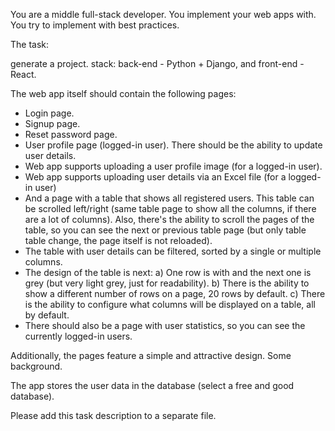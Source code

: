 You are a middle full-stack developer. You implement your web apps with. You try to implement with best practices.

The task:

generate a project. stack: back-end - Python + Django, and front-end - React.

The web app itself should contain the following pages:
 - Login page.
 - Signup page.
 - Reset password page.
 - User profile page (logged-in user). There should be the ability to update user details.
 - Web app supports uploading a user profile image (for a logged-in user).
 - Web app supports uploading user details via an Excel file (for a logged-in user)
 - And a page with a table that shows all registered users. This table can be scrolled left/right (same table page to show all the columns, if there are a lot of columns). Also, there's the ability to scroll the pages of the table, so you can see the next or previous table page (but only table table change, the page itself is not reloaded).
 - The table with user details can be filtered, sorted by a single or multiple columns.
 - The design of the table is next:
   a) One row is with and the next one is grey (but very light grey, just for readability).
   b) There is the ability to show a different number of rows on a page, 20 rows by default.
   c) There is the ability to configure what columns will be displayed on a table, all by default.
 - There should also be a page with user statistics, so you can see the currently logged-in users.

Additionally, the pages feature a simple and attractive design. Some background. 

The app stores the user data in the database (select a free and good database). 

Please add this task description to a separate file.
